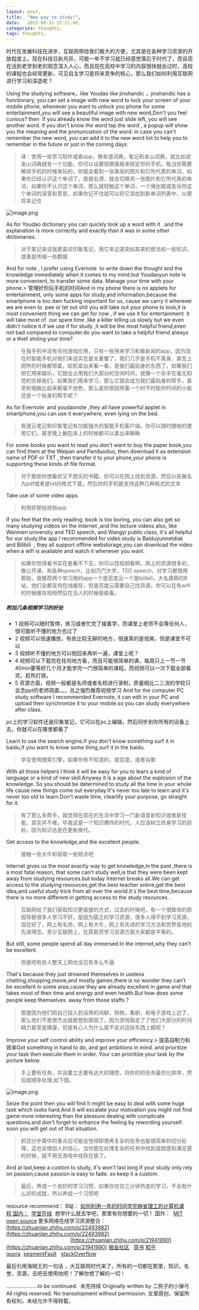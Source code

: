 ```yaml
---
layout: post,
title:  "New way to study!",
date:   2015-09-11 22:21:49,
categories: thoughts,
tags: thoughts,
---
```

时代在发展科技在进步，互联网带给我们极大的方便，尤其是在各种学习资源的开放程度上。现在科技日新月异，可能一年不学习就已经感觉落后于时代了，而且现在活到老学到老的观念深入人心，而且现在高校中学习的内容很快就会过时，高校的课程也会经常更新，可见自主学习是将来竞争的核心，那么我们如何利用互联网进行学习和深造呢？


Using the studying software，like Youdao like jinshandic ，jinshandic has a functionary, you can set a image with new word to lock your screen of your mobile phone, whenever you want to unlock you phone for some entertainment,you will see a beautiful image with new word,Don't you feel curious? then  if you already know the word just slide left, you will see another word. if you don't know the word tap the word , a popup will show you the meaning and the pronunciation of the word. in case you can't remember the new word, you can add it to the new word list to help you to remember in the future or just in the coming days.
> 译：使用一些学习软件或者app，像有道词典，笔记和金山词典，就比如说金山词典就有一个功能，你可以设置锁屏画报来锁定你的手机，每当你需要解锁手机的时候来玩的，你就会看到一张美丽的图片和它所代表的单词，如果你已经认识这个单词了，直接右滑，就会切换另一张图片和它所代表的单词，如果你不认识这个单词，那么就轻触这个单词，一个弹出框或告诉你这个单词的读音和意思，如果你记不住就可以将它添加到新单词列表中，以便将来记住

![image.png](https://upload-images.jianshu.io/upload_images/6958980-23247afb97978b83.png?imageMogr2/auto-orient/strip%7CimageView2/2/w/1240)

As for Youdao dictionary you can quickly look up a word with it  .and the explanation is more correctly and exactly than it was in some other dictionaries.
 
> 对于笔记来说我更喜欢印象笔记，用它来记录突如其来的想法和一些知识，或者是传输一些数据

And for note , I prefer using Evernote  to write down the thought and the knowledge immediately when it comes to my mind.but Youdaoyun note is more convenient, to transfer some data.
Manage your time with your phone.&gt; 管理好你玩手机的时间And in my phone there is no applets for entertainment, only some apps for study,and information,because the smartphone is too dam fucking important for us, cause we carry it wherever we are even to  pee or let out shit you will take out your phone to look,it is most convenient thing we can get for now , if we use it for entertainment  it will take most of  our spare time ,like a killer killing us slowly but we even didn't notice it.if we use if for study ,it will be the most helpful friend,even not bad compared to computer.do you want to take a helpful friend always or a thief stoling your time?
> 在我手机中没有任何游戏应用，只有一些用来学习和看新闻的app，因为现在的智能手机对我们来说实在是太重要了，我们几乎是手机不离身，甚至上厕所的时候都带着，趁机拿出来看一看，是我们最贴身的东西了。如果我们把它用来娱乐，它就会占用我们大部分的空闲时间，就像一个杀手在毫无知觉的杀掉我们。如果我们用来学习，那么它就会成为我们最贴身的帮手，甚至和电脑比起来都毫不逊色，那么是你原因带着一个时不时偷你时间的小偷还是一个贴身的帮手呢？

As for Evernote  and youdaonote ,they all have powerful applet in smartphone,you can use it everywhere, even lying on the bed.
> 有道云笔记和印象笔记有功能强大的智能手机客户端，你可以随时随地的使用它们，甚至晚上躺在床上的时候都可以拿出来瞅瞅

For some books you want to read you don't want to buy the paper book,you can find them at the Weipan and Panduoduo, then download it as extension name of PDF or TXT , then transfer it to your phone,your phone is supporting these kinds of file format.
> 对于那些你想看却又不想买的书籍，你可以在网上找到资源，然后以拓展名为pdf或者是txt的格式下载，然后你的手机能支持这种几种格式的文本

Take use of some video apps
> 利用好那些视频app
> 
If you feel that the only reading  book is too boring, you can also get so many studying videos on the internet ,and the lecture videos also, like Wanmen university and TED speech, and Wangyi public class, it's all helpful for our study,the app I recommended for video study is Baiduyunnetdisk and Bilibili  , they all support offline webstorage,you can download the video when a wifi is available and watch it whenever you want.
> 如果你觉得看书实在是看不下去，你可以找视频看啊，网上的资源很多的，像公开课，和各种speech，比如万门大学，TED speech，对学习都很用帮助，我推荐两个学习用的app一个是百度云一个是bilibili，大名鼎鼎的B站，他们全都支持在线缓存，但是百度云需要自己找资源，你可以在有wifi的时候缓存视频然后在没人的时候偷偷看。
##### 附加几条视频学习的好处 
* 1 视频可以随时暂停，练习或者忙完了接着学，而课堂上老师不会等任何人，很可能听不懂的地方也过了 
* 2 视频可以倍速播放，有些比较无聊的地方，倍速真的是倍爽，但是课堂不可以 
* 3 视频听不懂的地方可以倒回来再听一遍，课堂上呢？
* 4 视频可以下载完在任何地方看，而且可能很简单的课，每周只上一节一节40min要等好几个月才能学完一门很简单的课程，而视频可以一次下载全部看完，趁热打铁。
* 5 资源方面，视频一般都是名师或者名校进行录制，质量相比二三流的学校只会念ppt的老师简直。。。总之强烈推荐视频学习
And for the computer PC study software I recommended Evernote, it can edit in your PC and upload then synchronize it to your mobile.so you can study everywhere after class.

pc上的学习软件还是印象笔记，它可以在pc上编辑，然后同步到你所有的设备上去，你就可以在哪里都看了

Learn to use the search engine.if you don't know something surf it in baidu,if you want to know some thing,surf it in the baidu.
> 学会使用搜索引擎，如果你有不知道的，就百度，或者谷歌

With all those helpers I think it will be easy for you to learn a kind of language or a kind of new skill.Anyway it is a age about the explosion of the knowledge. So you should be determined to study all the time in your whole life cause new things come out everyday.It's never too late to learn and it's never too old to learn.Don't waste time, clearlify your purpose, go straight for it.
>  有了那么多帮手，我觉得在现在的生活中学习一门新语音新知识或者新技能，其实并不难，毕竟这是一个知识爆炸的时代，人应该树立终身学习的目标，因为知识总是在更新换代。

Get access to the knowledge,and the excellent people.
> 接触一些大牛和获取一些观点吧

Internet gives us the most exactly way to get knowledge,In the past ,there is a most fatal reason, that some can't study well,is that they were been kept away from studying resources.but today Internet breaks all.We can get access to the studying resources,get the best teacher online,get the best idea,and useful study trick from all over the world.It's the best time,because there is no more different in getting access to the study resources .
> 互联网给了我们获取知识更直接的方式，过去的时候吧，有一个很致命的原因导致很多人学习不好，是因为匮乏的学习资源，很多人得不到学习资源，现在好了，网上有名师，网上有大牛，网上有先进的学习方法和世界各地的先进理念。至少互联网上，在获取资学习资源方面大家都是平等的。

But still, some people spend all day immersed In the internet,why they can't be excellent.

> 但是吧有些人整天上网也没见有多么牛逼

That's because they just drowned themselves in useless chatting,shopping,movie,and mostly games,there is no wonder they can't be excellent in some area,cause they are already excellent in game and that takes most of their time and energy and even health.But how does some people keep themselves  away from those staffs？
> 那是因为他们把自己投入到没用的闲聊，购物，看剧，和电子游戏上边了，那么他们不是很杰出就能想到原因了，因为游戏取走了了他们大部分的时间精力甚至是建康，但是有心人为什么就不会对这些东西上瘾呢？

Improve your self control ability and improve your efficiency.&gt; 提高自制力和效率Got something in hand to do, and got ambitions in mind. and prioritize your task then execute them in order. Your can prioritize your task by the picture below.
> 手上要有任务，并且要立志要有远大的理想，将你的的任务最优化排序，然后按顺序处理,如下图。

![image.png](https://upload-images.jianshu.io/upload_images/6958980-6c2fa88a42e47aa4.png?imageMogr2/auto-orient/strip%7CimageView2/2/w/1240)

Seize the point then you will find it might be easy to deal with some huge task which looks hard.And it will escalate your motivation you might not find game more interesting than the pleasure dealing with complicate questions.and don't forget to enhance the feeling by rewording yourself. soon you will get out of that situation.
> 抓住分步骤中的重点后可能会觉得即使再复杂的任务也能很简单的切分处理，这也会增加人的信心，当你能在处理复杂的任务中找到成就感和满足感的时候，就不用去游戏中找存在感了。


And at last,keep a custom to study, it's won't last long if your study only rely on passion,cause passion is easy to fade. so keep it a custom.
> 最后，养成一个良好的学习习惯，如果你仅仅三分钟热度的学习，不会有什么好的成就，所以养成一个习惯吧


resource recommend：
B站： [如何利用一年的时间学完麻省理工的计算机课程 国内：](https://www.bilibili.com/video/av11891261?share_medium=android&share_source=copy_link&bbid=2BD08DAA-C67C-4410-BAB6-4FBBB9E5DE1816832infoc&ts=1538205589169)
 [学堂在线](http://www.xuetangx.com/)
 想学什么就去学吧，那里有你想要的一切！
国外： 
[MIT open source](https://ocw.mit.edu/index.htm)
更多网络在线学习资源整合：[https://zhuanlan.zhihu.com/p/22493982](https://zhuanlan.zhihu.com/p/22493982)
                                            [https://zhuanlan.zhihu.com/p/21941990](https://zhuanlan.zhihu.com/p/21941990)
[掘金社区](https://juejin.im/?utm_source=gold_browser_extension)   [简书](https://www.jianshu.com/) [知乎](https://www.zhihu.com/)
[quora](https://www.quora.com/)  [segmentFault](https://segmentfault.com/)   [stackOverflow](https://stackoverflow.com/)


最后引用海贼王的一句话 ，大互联网时代来了，所有的一切都在那里，知识，名誉，资源，去吧去使用他吧！了解你想了解的一切！


.....................to be continued. 
未完待续
Originally written by 二狗子的小弹弓  All rights reserved. No transshipment without permission.
文章原创，保留所有权利，未经允许不得转载，


[jekyll]:      http://jekyllrb.com
[jekyll-gh]:   https://github.com/jekyll/jekyll
[jekyll-help]: https://github.com/jekyll/jekyll-help
